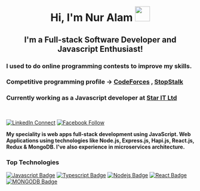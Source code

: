 <h1 align="Center">  Hi, I'm Nur Alam  <img src="https://media.giphy.com/media/WUlplcMpOCEmTGBtBW/giphy.gif" width="40px"> </h1>
<h2 align="Center">  I'm a Full-stack Software Developer and Javascript Enthusiast! </h2>

<h3> I used to do online programming contests to improve my skills. </h3>

### Competitive programming profile -> [CodeForces](https://codeforces.com/profile/nuralamcse024) , [StopStalk](https://www.stopstalk.com/user/profile/nur_alam)
### Currently working as a Javascript developer at [Star IT Ltd](https://staritltd.com/)
<br />

[![LinkedIn Connect](https://img.shields.io/badge/LinkedIn-0077B5?style=for-the-badge&logo=linkedin&logoColor=white)](https://www.linkedin.com/in/nuralam024) 
[![Facebook Follow](https://img.shields.io/badge/Facebook-1877F2?style=for-the-badge&logo=facebook&logoColor=white)](https://www.facebook.com/Nuralamcse)
 
<b>My speciality is web apps full-stack development using JavaScript. Web Applications using technologies like Node.js, Express.js, Hapi.js, React.js, Redux & MongoDB. 
I've also experience in microservices architecture.</b>


### Top Technologies

[![Javascript Badge](https://img.shields.io/badge/-Javascript-F0DB4F?style=for-the-badge&labelColor=black&logo=javascript&logoColor=F0DB4F)](#) [![Typescript Badge](https://img.shields.io/badge/-Typescript-007acc?style=for-the-badge&labelColor=black&logo=typescript&logoColor=007acc)](#) [![Nodejs Badge](https://img.shields.io/badge/-Nodejs-3C873A?style=for-the-badge&labelColor=black&logo=node.js&logoColor=3C873A)](#) [![React Badge](https://img.shields.io/badge/-React-61DBFB?style=for-the-badge&labelColor=black&logo=react&logoColor=61DBFB)](#) [![MONGODB Badge](https://img.shields.io/badge/MongoDB-4EA94B?style=for-the-badge&logo=mongodb&logoColor=white)](#) 
